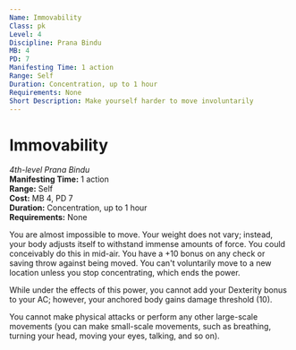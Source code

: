 ```yaml
---
Name: Immovability
Class: pk
Level: 4
Discipline: Prana Bindu
MB: 4
PD: 7
Manifesting Time: 1 action
Range: Self
Duration: Concentration, up to 1 hour
Requirements: None
Short Description: Make yourself harder to move involuntarily
---
```

# Immovability
*4th-level Prana Bindu*\
**Manifesting Time:** 1 action\
**Range:** Self\
**Cost:** MB 4, PD 7\
**Duration:** Concentration, up to 1 hour\
**Requirements:** None

You are almost impossible to move.
Your weight does not vary;
instead, your body adjusts itself to withstand immense amounts
of force. You could conceivably do this in mid-air. You have
a +10 bonus on any check or saving throw against being moved.
You can't voluntarily move to a new location unless you stop
concentrating, which ends the power.

While under the effects of this power, you cannot add your
Dexterity bonus to your AC; however, your anchored body gains
damage threshold (10).

You cannot make physical attacks or perform any other large-scale
movements (you can make small-scale movements, such as breathing,
turning your head, moving your eyes, talking, and so on).
